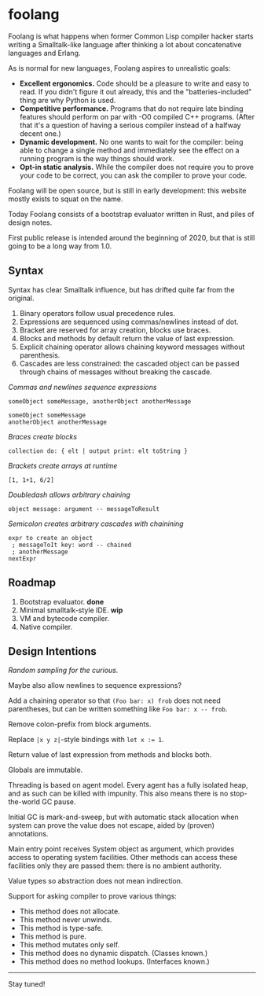 # foolang

Foolang is what happens when former Common Lisp compiler hacker
starts writing a Smalltalk-like language after thinking a lot
about concatenative languages and Erlang.

As is normal for new languages, Foolang aspires to unrealistic goals:

- **Excellent ergonomics.** Code should be a pleasure to write and
  easy to read. If you didn't figure it out already, this and the
  "batteries-included" thing are why Python is used.
- **Competitive performance.** Programs that do not require late binding
  features should perform on par with -O0 compiled C++ programs. (After that
  it's a question of having a serious compiler instead of a halfway decent one.)
- **Dynamic development.** No one wants to wait for the compiler: being
  able to change a single method and immediately see the effect on a running
  program is the way things should work.
- **Opt-in static analysis.** While the compiler does not require you to
  prove your code to be correct, you can ask the compiler to prove your
  code.

Foolang will be open source, but is still in early development: this website
mostly exists to squat on the name.

Today Foolang consists of a bootstrap evaluator written in Rust, and
piles of design notes.

First public release is intended around the beginning of 2020, but that is
still going to be a long way from 1.0.

## Syntax

Syntax has clear Smalltalk influence, but has drifted quite far from
the original.

1. Binary operators follow usual precedence rules.
2. Expressions are sequenced using commas/newlines instead of dot.
3. Bracket are reserved for array creation, blocks use braces.
4. Blocks and methods by default return the value of last expression.
5. Explicit chaining operator allows chaining keyword messages
   without parenthesis.
6. Cascades are less constrained: the cascaded object can be passed
   through chains of messages without breaking the cascade.

_Commas and newlines sequence expressions_

```
someObject someMessage, anotherObject anotherMessage
```

```
someObject someMessage
anotherObject anotherMessage
```

_Braces create blocks_

```
collection do: { elt | output print: elt toString }
```

_Brackets create arrays at runtime_

```
[1, 1+1, 6/2]
```

_Doubledash allows arbitrary chaining_

```
object message: argument -- messageToResult
```

_Semicolon creates arbitrary cascades with chainining_

```
expr to create an object
 ; messageToIt key: word -- chained
 ; anotherMessage
nextExpr
```

## Roadmap

1. Bootstrap evaluator. **done**
2. Minimal smalltalk-style IDE. **wip**
3. VM and bytecode compiler.
4. Native compiler.

## Design Intentions

_Random sampling for the curious._

Maybe also allow newlines to sequence expressions?

Add a chaining operator so that `(Foo bar: x) frob` does not
need parentheses, but can be written something like
`Foo bar: x -- frob`.

Remove colon-prefix from block arguments.

Replace `|x y z|`-style bindings with `let x := 1`.

Return value of last expression from methods and blocks both.

Globals are immutable.

Threading is based on agent model. Every agent has a fully isolated
heap, and as such can be killed with impunity. This also means there
is no stop-the-world GC pause.

Initial GC is mark-and-sweep, but with automatic stack allocation when system
can prove the value does not escape, aided by (proven) annotations.

Main entry point receives System object as argument, which
provides access to operating system facilities. Other methods can access
these facilities only they are passed them: there is no ambient authority.

Value types so abstraction does not mean indirection.

Support for asking compiler to prove various things:
- This method does not allocate.
- This method never unwinds.
- This method is type-safe.
- This method is pure.
- This method mutates only self.
- This method does no dynamic dispatch. (Classes known.)
- This method does no method lookups. (Interfaces known.)

---

Stay tuned!
